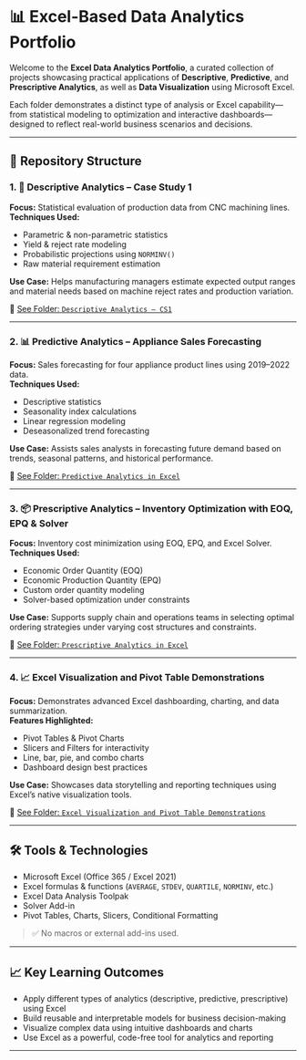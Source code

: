 # 📊 Excel-Based Data Analytics Portfolio

Welcome to the **Excel Data Analytics Portfolio**, a curated collection of projects showcasing practical applications of **Descriptive**, **Predictive**, and **Prescriptive Analytics**, as well as **Data Visualization** using Microsoft Excel.

Each folder demonstrates a distinct type of analysis or Excel capability—from statistical modeling to optimization and interactive dashboards—designed to reflect real-world business scenarios and decisions.

---

## 🧭 Repository Structure

### 1. 📘 Descriptive Analytics – Case Study 1
**Focus:** Statistical evaluation of production data from CNC machining lines.  
**Techniques Used:**  
- Parametric & non-parametric statistics  
- Yield & reject rate modeling  
- Probabilistic projections using `NORMINV()`  
- Raw material requirement estimation  

**Use Case:** Helps manufacturing managers estimate expected output ranges and material needs based on machine reject rates and production variation.

📎 [See Folder: `Descriptive Analytics – CS1`](./Descriptive%20Analytics)

---

### 2. 📊 Predictive Analytics – Appliance Sales Forecasting
**Focus:** Sales forecasting for four appliance product lines using 2019–2022 data.  
**Techniques Used:**  
- Descriptive statistics  
- Seasonality index calculations  
- Linear regression modeling  
- Deseasonalized trend forecasting  

**Use Case:** Assists sales analysts in forecasting future demand based on trends, seasonal patterns, and historical performance.

📎 [See Folder: `Predictive Analytics in Excel`](./Predictive%20Analytics)

---

### 3. 📦 Prescriptive Analytics – Inventory Optimization with EOQ, EPQ & Solver
**Focus:** Inventory cost minimization using EOQ, EPQ, and Excel Solver.  
**Techniques Used:**  
- Economic Order Quantity (EOQ)  
- Economic Production Quantity (EPQ)  
- Custom order quantity modeling  
- Solver-based optimization under constraints  

**Use Case:** Supports supply chain and operations teams in selecting optimal ordering strategies under varying cost structures and constraints.

📎 [See Folder: `Prescriptive Analytics in Excel`](./Prescriptive%20Analytics)

---

### 4. 📈 Excel Visualization and Pivot Table Demonstrations
**Focus:** Demonstrates advanced Excel dashboarding, charting, and data summarization.  
**Features Highlighted:**  
- Pivot Tables & Pivot Charts  
- Slicers and Filters for interactivity  
- Line, bar, pie, and combo charts  
- Dashboard design best practices  

**Use Case:** Showcases data storytelling and reporting techniques using Excel’s native visualization tools.

📎 [See Folder: `Excel Visualization and Pivot Table Demonstrations`](./Dashboards%20and%20Pivot)

---

## 🛠️ Tools & Technologies

- Microsoft Excel (Office 365 / Excel 2021)
- Excel formulas & functions (`AVERAGE`, `STDEV`, `QUARTILE`, `NORMINV`, etc.)
- Excel Data Analysis Toolpak
- Solver Add-in
- Pivot Tables, Charts, Slicers, Conditional Formatting

> ✅ No macros or external add-ins used.

---

## 📈 Key Learning Outcomes

- Apply different types of analytics (descriptive, predictive, prescriptive) using Excel  
- Build reusable and interpretable models for business decision-making  
- Visualize complex data using intuitive dashboards and charts  
- Use Excel as a powerful, code-free tool for analytics and reporting

---
